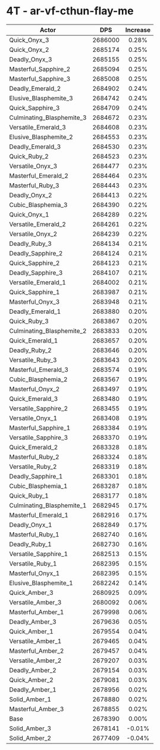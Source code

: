 # 4T - ar-vf-cthun-flay-me
| Actor | DPS | Increase |
|---|:---:|:---:|
|Quick_Onyx_3|2686000|0.28%|
|Quick_Onyx_2|2685174|0.25%|
|Deadly_Onyx_3|2685155|0.25%|
|Masterful_Sapphire_2|2685094|0.25%|
|Masterful_Sapphire_3|2685008|0.25%|
|Deadly_Emerald_2|2684902|0.24%|
|Elusive_Blasphemite_3|2684742|0.24%|
|Quick_Sapphire_3|2684709|0.24%|
|Culminating_Blasphemite_3|2684672|0.23%|
|Versatile_Emerald_3|2684608|0.23%|
|Elusive_Blasphemite_2|2684553|0.23%|
|Deadly_Emerald_3|2684530|0.23%|
|Quick_Ruby_2|2684523|0.23%|
|Versatile_Onyx_3|2684477|0.23%|
|Masterful_Emerald_2|2684464|0.23%|
|Masterful_Ruby_3|2684443|0.23%|
|Deadly_Onyx_2|2684413|0.22%|
|Cubic_Blasphemia_3|2684390|0.22%|
|Quick_Onyx_1|2684289|0.22%|
|Versatile_Emerald_2|2684261|0.22%|
|Versatile_Onyx_2|2684239|0.22%|
|Deadly_Ruby_3|2684134|0.21%|
|Deadly_Sapphire_2|2684124|0.21%|
|Quick_Sapphire_2|2684123|0.21%|
|Deadly_Sapphire_3|2684107|0.21%|
|Versatile_Emerald_1|2684002|0.21%|
|Quick_Sapphire_1|2683987|0.21%|
|Masterful_Onyx_3|2683948|0.21%|
|Deadly_Emerald_1|2683880|0.20%|
|Quick_Ruby_3|2683867|0.20%|
|Culminating_Blasphemite_2|2683833|0.20%|
|Quick_Emerald_1|2683657|0.20%|
|Deadly_Ruby_2|2683646|0.20%|
|Versatile_Ruby_3|2683643|0.20%|
|Masterful_Emerald_3|2683574|0.19%|
|Cubic_Blasphemia_2|2683567|0.19%|
|Masterful_Onyx_2|2683497|0.19%|
|Quick_Emerald_3|2683480|0.19%|
|Versatile_Sapphire_2|2683455|0.19%|
|Versatile_Onyx_1|2683408|0.19%|
|Masterful_Sapphire_1|2683384|0.19%|
|Versatile_Sapphire_3|2683370|0.19%|
|Quick_Emerald_2|2683328|0.18%|
|Masterful_Ruby_2|2683324|0.18%|
|Versatile_Ruby_2|2683319|0.18%|
|Deadly_Sapphire_1|2683301|0.18%|
|Cubic_Blasphemia_1|2683287|0.18%|
|Quick_Ruby_1|2683177|0.18%|
|Culminating_Blasphemite_1|2682945|0.17%|
|Masterful_Emerald_1|2682916|0.17%|
|Deadly_Onyx_1|2682849|0.17%|
|Masterful_Ruby_1|2682740|0.16%|
|Deadly_Ruby_1|2682730|0.16%|
|Versatile_Sapphire_1|2682513|0.15%|
|Versatile_Ruby_1|2682395|0.15%|
|Masterful_Onyx_1|2682395|0.15%|
|Elusive_Blasphemite_1|2682242|0.14%|
|Quick_Amber_3|2680925|0.09%|
|Versatile_Amber_3|2680092|0.06%|
|Masterful_Amber_1|2679998|0.06%|
|Deadly_Amber_3|2679636|0.05%|
|Quick_Amber_1|2679554|0.04%|
|Versatile_Amber_1|2679465|0.04%|
|Masterful_Amber_2|2679457|0.04%|
|Versatile_Amber_2|2679207|0.03%|
|Deadly_Amber_2|2679154|0.03%|
|Quick_Amber_2|2679081|0.03%|
|Deadly_Amber_1|2678956|0.02%|
|Solid_Amber_1|2678880|0.02%|
|Masterful_Amber_3|2678855|0.02%|
|Base|2678390|0.00%|
|Solid_Amber_3|2678141|-0.01%|
|Solid_Amber_2|2677409|-0.04%|
